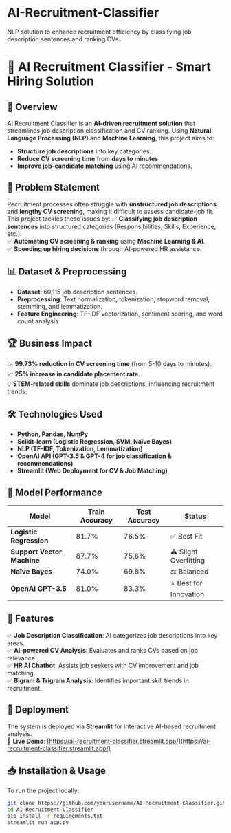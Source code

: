 # AI-Recruitment-Classifier
NLP solution to enhance recruitment efficiency by classifying job description sentences and ranking CVs.

# 🚀 AI Recruitment Classifier - Smart Hiring Solution

## 📌 Overview
AI Recruitment Classifier is an **AI-driven recruitment solution** that streamlines job description classification and CV ranking. Using **Natural Language Processing (NLP)** and **Machine Learning**, this project aims to:
- **Structure job descriptions** into key categories.
- **Reduce CV screening time** from **days to minutes**.
- **Improve job-candidate matching** using AI recommendations.

## 🎯 Problem Statement
Recruitment processes often struggle with **unstructured job descriptions** and **lengthy CV screening**, making it difficult to assess candidate-job fit. This project tackles these issues by:
✅ **Classifying job description sentences** into structured categories (Responsibilities, Skills, Experience, etc.).  
✅ **Automating CV screening & ranking** using **Machine Learning & AI**.  
✅ **Speeding up hiring decisions** through AI-powered HR assistance.

## 📊 Dataset & Preprocessing
- **Dataset**: 60,115 job description sentences.
- **Preprocessing**: Text normalization, tokenization, stopword removal, stemming, and lemmatization.
- **Feature Engineering**: TF-IDF vectorization, sentiment scoring, and word count analysis.

## 🏆 Business Impact
📉 **99.73% reduction in CV screening time** (from 5-10 days to minutes).  
📈 **25% increase in candidate placement rate**.  
💡 **STEM-related skills** dominate job descriptions, influencing recruitment trends.

## 🛠️ Technologies Used
- **Python, Pandas, NumPy**  
- **Scikit-learn (Logistic Regression, SVM, Naïve Bayes)**  
- **NLP (TF-IDF, Tokenization, Lemmatization)**  
- **OpenAI API (GPT-3.5 & GPT-4 for job classification & recommendations)**  
- **Streamlit (Web Deployment for CV & Job Matching)**  

## 📌 Model Performance
| Model                     | Train Accuracy | Test Accuracy | Status |
|---------------------------|---------------|--------------|--------|
| **Logistic Regression**   | 81.7%         | 76.5%        | ✅ Best Fit |
| **Support Vector Machine**| 87.7%         | 75.6%        | ⚠ Slight Overfitting |
| **Naïve Bayes**           | 74.0%         | 69.8%        | ⚖ Balanced |
| **OpenAI GPT-3.5**        | 81.0%         | 83.3%        | ⭐ Best for Innovation |

## 🎯 Features
✅ **Job Description Classification**: AI categorizes job descriptions into key areas.  
✅ **AI-powered CV Analysis**: Evaluates and ranks CVs based on job relevance.  
✅ **HR AI Chatbot**: Assists job seekers with CV improvement and job matching.  
✅ **Bigram & Trigram Analysis**: Identifies important skill trends in recruitment.  

## 🚀 Deployment
The system is deployed via **Streamlit** for interactive AI-based recruitment analysis.  
🔗 **Live Demo**: [https://ai-recruitment-classifier.streamlit.app/](https://ai-recruitment-classifier.streamlit.app/)  

## 📥 Installation & Usage
To run the project locally:
```bash
git clone https://github.com/yourusername/AI-Recruitment-Classifier.git
cd AI-Recruitment-Classifier
pip install -r requirements.txt
streamlit run app.py
